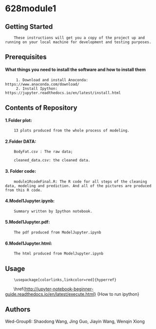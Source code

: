 # 628module1
## Getting Started
        These instructions will get you a copy of the project up and running on your local machine for development and testing purposes.

## Prerequisites
#### What things you need to install the software and how to install them
         1. Download and install Anoconda: https://www.anaconda.com/download/
         2. Install Ipython: https://jupyter.readthedocs.io/en/latest/install.html
        
## Contents of Repository
#### 1.Folder plot: 

        13 plots produced from the whole process of modeling.
  
#### 2.Folder DATA: 

        BodyFat.csv : The raw data;
  
        cleaned_data.csv: the cleaned data.
        
#### 3. Folder code:

        module1RcodeFinal.R: The R code for all steps of the cleaning data, modeling and prediction. And all of the pictures are produced from this R code.
  
#### 4.Model1Jupyter.ipynb:

        Summary written by Ipython notebook.
        
#### 5.Model1Jupyter.pdf:

        The pdf produced from ModelJupyter.ipynb     
        
#### 6.Model1Jupyter.html:

        The html produced from ModelJupyter.ipynb         
  
## Usage
        \usepackage[colorlinks,linkcolor=red]{hyperref}
        \href{http://jupyter-notebook-beginner-guide.readthedocs.io/en/latest/execute.html} {How to run ipython} 


## Authors
Wed-Group6: Shaodong Wang, Jing Guo, Jiayin Wang, Wenqin Xiong
